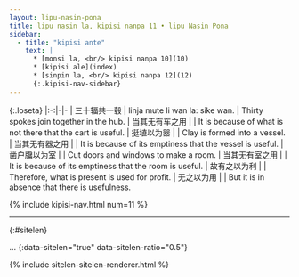 ```yaml
---
layout: lipu-nasin-pona
title: lipu nasin la, kipisi nanpa 11 • lipu Nasin Pona
sidebar:
  - title: "kipisi ante"
    text: |
      * [monsi la, <br/> kipisi nanpa 10](10)
      * [kipisi ale](index)
      * [sinpin la, <br/> kipisi nanpa 12](12)
      {:.kipisi-nav-sidebar}
---
```


{:.loseta}
|:-:|-|-
| 三十辐<wbr/>共一毂   | linja mute li wan la: sike wan. | Thirty spokes join together in the hub.
| 当其无<wbr/>有车之用 |  | It is because of what is not there that the cart is useful.
| 挺埴以为器           |  | Clay is formed into a vessel.
| 当其无<wbr/>有器之用 |  | It is because of its emptiness that the vessel is useful.
| 凿户牖以为室         |  | Cut doors and windows to make a room.
| 当其无<wbr/>有室之用 |  | It is because of its emptiness that the room is useful.
| 故有之以为利         |  | Therefore, what is present is used for profit.
| 无之以为用           |  | But it is in absence that there is usefulness.

{% include kipisi-nav.html num=11 %}

-------
{:#sitelen}

...
{:data-sitelen="true" data-sitelen-ratio="0.5"}

{% include sitelen-sitelen-renderer.html %}
